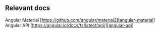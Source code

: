 ## Relevant docs

Angular Material [https://github.com/angular/material2][angular-material]
Angular API [https://angular.io/docs/ts/latest/api/][angular-api]

[angular-material]: https://material.angular.io/
[angular-api]: https://angular.io/docs/ts/latest/api/